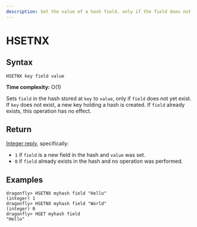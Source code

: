 ```yaml
---
description: Set the value of a hash field, only if the field does not exist
---
```


# HSETNX

## Syntax

    HSETNX key field value

**Time complexity:** O(1)

Sets `field` in the hash stored at `key` to `value`, only if `field` does not
yet exist.
If `key` does not exist, a new key holding a hash is created.
If `field` already exists, this operation has no effect.

## Return

[Integer reply](https://redis.io/docs/reference/protocol-spec#resp-integers), specifically:

* `1` if `field` is a new field in the hash and `value` was set.
* `0` if `field` already exists in the hash and no operation was performed.

## Examples

```shell
dragonfly> HSETNX myhash field "Hello"
(integer) 1
dragonfly> HSETNX myhash field "World"
(integer) 0
dragonfly> HGET myhash field
"Hello"
```
